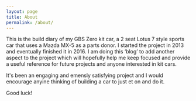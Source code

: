 ```yaml
---
layout: page
title: About
permalink: /about/
---
```


<!--- <img src="{{ site.baseurl }}/assets/profile-placeholder.gif" title="Profile Picture" class="profile"> --->

This is the build diary of my GBS Zero kit car, a 2 seat Lotus 7 style sports car that uses a Mazda MX-5 as a parts donor. I started the project in 2013 and eventually finished it in 2016. I am doing this ‘blog’ to add another aspect to the project which will hopefully help me keep focused and provide a useful reference for future projects and anyone interested in kit cars. 

It's been an engaging and emensly satisfying project and I would encourage anyine thinking of building a car to just et on and do it.

Good luck!